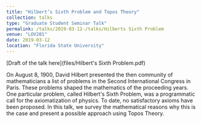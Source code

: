 ```yaml
---
title: "Hilbert’s Sixth Problem and Topos Theory"
collection: talks
type: "Graduate Student Seminar Talk"
permalink: /talks/2019-03-12-/talks/Hilberts Sixth Problem
venue: "LOV201"
date: 2019-03-12
location: "Florida State University"
---
```


[Draft of the talk here](files/Hilbert's Sixth Problem.pdf)

On August 8, 1900, David Hilbert presented the then community of mathematicians a list of problems in the Second International Congress in Paris. These problems shaped the mathematics of the proceeding years. One particular problem, called Hilbert&apos;s Sixth Problem, was a programmatic call for the axiomatization of physics. To date, no satisfactory axioms have been proposed. In this talk, we survey the mathematical reasons why this is the case and present a possible approach using Topos Theory.
